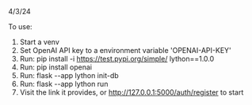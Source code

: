 4/3/24

To use:

1) Start a venv
2) Set OpenAI API key to a environment variable 'OPENAI-API-KEY'
3) Run: pip install -i https://test.pypi.org/simple/ lython==1.0.0
4) Run: pip install openai
5) Run: flask --app lython init-db
6) Run: flask --app lython run
7) Visit the link it provides, or http://127.0.0.1:5000/auth/register to start
